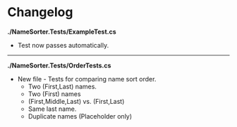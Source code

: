 # Changelog

**./NameSorter.Tests/ExampleTest.cs**
* Test now passes automatically.

---

**./NameSorter.Tests/OrderTests.cs**
* New file - Tests for comparing name sort order.
	* Two (First,Last) names.
	* Two (First) names
	* (First,Middle,Last) vs. (First,Last)
	* Same last name.
	* Duplicate names (Placeholder only)

